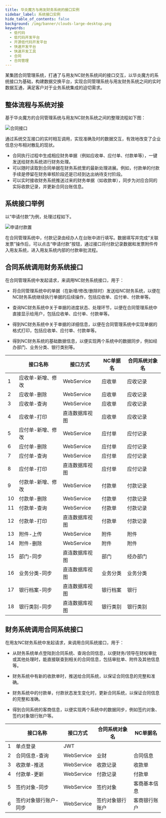 ```yaml
---
title: 华炎魔方与用友财务系统的接口实例
sidebar_label: 系统接口实例
hide_table_of_contents: false
background: /img/banner/clouds-large-desktop.png
keywords:
  - 低代码
  - 低代码开发平台
  - 开源低代码开发平台
  - 快速开发平台
  - 快速开发工具
  - 合同
  - 合同管理
---
```


某集团合同管理系统，打通了与用友NC财务系统间的接口交互，以华炎魔方的系统接口为基础，构建数据交换平台，实现合同管理系统与用友财务系统之间的实时数据互通，满足客户对于业务系统集成的迫切需求。

## 整体流程与系统对接

基于华炎魔方的合同管理系统与用友NC财务系统之间的整理流程如下图：

![合同接口](/assets/contract_nc.png)

通过系统交互接口的实时相互调用，实现准确及时的数据交互，有效地改变了企业信息分布相对散乱的现状。

- 合同执行过程中生成相应财务单据（例如应收单、应付单、付款单等），一键发送给财务系统进行财务处理。
- 可以随时读取到合同单据在财务系统里的最新处理进展。例如，付款单的付款手续是停留在财务审核阶段还是已经到达出纳待支付阶段。
- 可以实时接收财务系统推送过来的财务单据（如收款单），同步为对应合同的实际收款记录，并更新合同台账信息。

## 系统接口举例

以“申请付款”为例，处理过程如下。

![申请付款置](/assets/paybill_async.png)

在合同管理系统中，付款记录由经办人在台账中进行填写。数据填写并完成“关联发票”操作后，可以点击“申请付款”按钮，通过接口将付款记录数据和发票附件传入用友系统，进入用友系统内部的付款审批流程。

## 合同系统调用财务系统接口

在合同管理系统中发起请求，来调用NC财务系统接口，用于：

 - 将合同管理系统中的单据（在新增/修改/删除时）发送给NC财务系统，以便在NC财务系统继续执行单据的后续操作，包括应收单、应付单、付款单等。

 - 查询NC财务系统中关于单据的进度状态、处理环节，以便在合同管理系统中直接显示给用户，包括应收单、应付单、付款单等。

 - 得到NC财务系统中关于单据的详细信息，以便在合同管理系统中实现单据的格式打印，包括应收单、应付单、付款单等。

 - 得到NC财务系统的基础数据信息，以便实现两个系统中的数据同步，例如经办部门、业务分类、银行类别等。

<div style={{textAlign:'center'}}>

|  | 接口名称 | 接口方式 | NC单据名 | 合同系统对象名 |
| --- | --- | --- | --- | --- |
| 1 | 应收单-新增、修改 | WebService | 应收单 | 应收记录 |
| 2 | 应收单-删除 | WebService | 应收单 | 应收记录 |
| 3 | 应收单-查询 | WebService | 应收单 | 应收记录 |
| 4 | 应收单-打印 | 直连数据库视图 | 应收单 | 应收记录 |
| 5 | 应付单-新增、修改 | WebService | 应付单 | 应付记录 |
| 6 | 应付单-删除 | WebService | 应付单 | 应付记录 |
| 7 | 应付单-查询 | WebService | 应付单 | 应付记录 |
| 8 | 应付单-打印 | 直连数据库视图 | 应付单 | 应付记录 |
| 9 | 付款单-新增、修改 | WebService | 付款单 | 付款记录 |
| 10 | 付款单-删除 | WebService | 付款单 | 付款记录 |
| 11 | 付款单-查询 | WebService | 付款单 | 付款记录 |
| 12 | 付款单-打印 | 直连数据库视图 | 付款单 | 付款记录 |
| 13 | 附件-上传 | WebService | 附件 | 附件 |
| 14 | 附件-删除 | WebService | 附件 | 附件 |
| 15 | 部门-同步 | 直连数据库视图 | 部门 | 经办部门 |
| 16 | 业务分类-同步 | 直连数据库视图 | 业务分类 | 业务分类 |
| 17 | 银行档案-同步 | 直连数据库视图 | 银行档案 | 银行 |
| 18 | 银行类别-同步 | 直连数据库视图 | 银行类别 | 银行类别 |

</div>

## 财务系统调用合同系统接口

在用友NC财务系统中发起请求，来调用合同系统接口，用于：

 - 从财务系统单点登陆到合同系统、查询合同信息，以便财务/领导在财权审批或其他处理时，能直接联查到相关的合同信息，包括审批单、附件及其他信息等。

 - 财务系统中有新的收款单时，推送给合同系统，以保证合同信息的完整和准确。

 - 财务系统中的付款单，付款状态发生变化时，更新合同系统，以保证合同信息的完整和准确。

 - 得到合同系统的客商信息，以便实现两个系统中的数据同步，例如签约对象、签约对象银行账户等。

<div style={{textAlign:'center'}}>

|  | 接口名称 | 接口方式 | 合同系统对象名 | NC单据名 |
|--- | --- | --- | ---| ---|
| 1 | 单点登录 | JWT |  |  |
| 2 | 合同信息-查询 | WebService | 业财 | 合同信息 |
| 3 | 收款单-推送 | WebService | 收款记录 | 收款单 |
| 4 | 付款单-更新 | WebService | 付款记录 | 付款单 |
| 5 | 签约对象-同步 | WebService | 签约对象 | 客商基本信息 |
| 6 | 签约对象银行账户-同步 | WebService | 签约对象银行账户 | 客商银行账户 |

</div>

